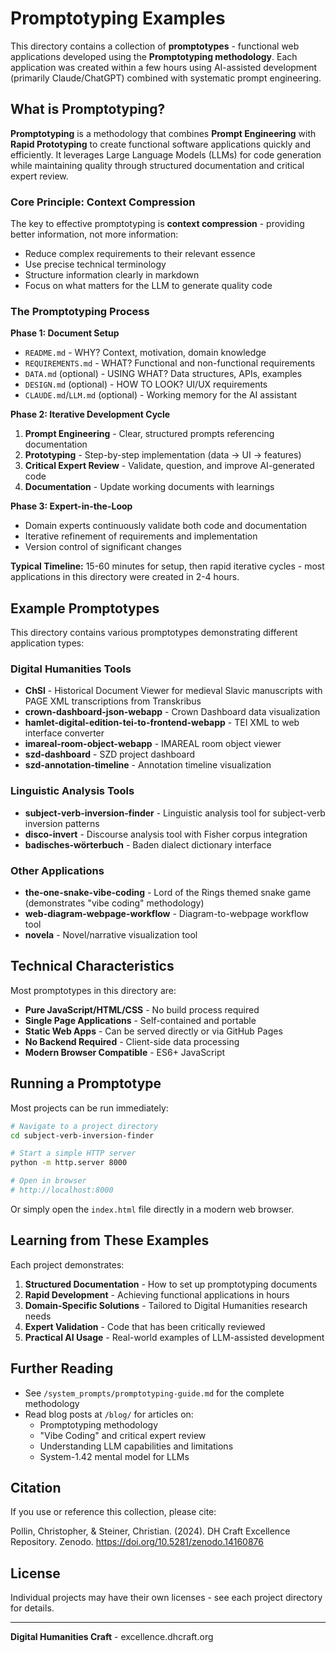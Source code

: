 # Promptotyping Examples

This directory contains a collection of **promptotypes** - functional web applications developed using the **Promptotyping methodology**. Each application was created within a few hours using AI-assisted development (primarily Claude/ChatGPT) combined with systematic prompt engineering.

## What is Promptotyping?

**Promptotyping** is a methodology that combines **Prompt Engineering** with **Rapid Prototyping** to create functional software applications quickly and efficiently. It leverages Large Language Models (LLMs) for code generation while maintaining quality through structured documentation and critical expert review.

### Core Principle: Context Compression

The key to effective promptotyping is **context compression** - providing better information, not more information:
- Reduce complex requirements to their relevant essence
- Use precise technical terminology
- Structure information clearly in markdown
- Focus on what matters for the LLM to generate quality code

### The Promptotyping Process

**Phase 1: Document Setup**
- `README.md` - WHY? Context, motivation, domain knowledge
- `REQUIREMENTS.md` - WHAT? Functional and non-functional requirements
- `DATA.md` (optional) - USING WHAT? Data structures, APIs, examples
- `DESIGN.md` (optional) - HOW TO LOOK? UI/UX requirements
- `CLAUDE.md`/`LLM.md` (optional) - Working memory for the AI assistant

**Phase 2: Iterative Development Cycle**
1. **Prompt Engineering** - Clear, structured prompts referencing documentation
2. **Prototyping** - Step-by-step implementation (data → UI → features)
3. **Critical Expert Review** - Validate, question, and improve AI-generated code
4. **Documentation** - Update working documents with learnings

**Phase 3: Expert-in-the-Loop**
- Domain experts continuously validate both code and documentation
- Iterative refinement of requirements and implementation
- Version control of significant changes

**Typical Timeline:** 15-60 minutes for setup, then rapid iterative cycles - most applications in this directory were created in 2-4 hours.

## Example Promptotypes

This directory contains various promptotypes demonstrating different application types:

### Digital Humanities Tools

- **ChSl** - Historical Document Viewer for medieval Slavic manuscripts with PAGE XML transcriptions from Transkribus
- **crown-dashboard-json-webapp** - Crown Dashboard data visualization
- **hamlet-digital-edition-tei-to-frontend-webapp** - TEI XML to web interface converter
- **imareal-room-object-webapp** - IMAREAL room object viewer
- **szd-dashboard** - SZD project dashboard
- **szd-annotation-timeline** - Annotation timeline visualization

### Linguistic Analysis Tools

- **subject-verb-inversion-finder** - Linguistic analysis tool for subject-verb inversion patterns
- **disco-invert** - Discourse analysis tool with Fisher corpus integration
- **badisches-wörterbuch** - Baden dialect dictionary interface

### Other Applications

- **the-one-snake-vibe-coding** - Lord of the Rings themed snake game (demonstrates "vibe coding" methodology)
- **web-diagram-webpage-workflow** - Diagram-to-webpage workflow tool
- **novela** - Novel/narrative visualization tool

## Technical Characteristics

Most promptotypes in this directory are:
- **Pure JavaScript/HTML/CSS** - No build process required
- **Single Page Applications** - Self-contained and portable
- **Static Web Apps** - Can be served directly or via GitHub Pages
- **No Backend Required** - Client-side data processing
- **Modern Browser Compatible** - ES6+ JavaScript

## Running a Promptotype

Most projects can be run immediately:

```bash
# Navigate to a project directory
cd subject-verb-inversion-finder

# Start a simple HTTP server
python -m http.server 8000

# Open in browser
# http://localhost:8000
```

Or simply open the `index.html` file directly in a modern web browser.

## Learning from These Examples

Each project demonstrates:
1. **Structured Documentation** - How to set up promptotyping documents
2. **Rapid Development** - Achieving functional applications in hours
3. **Domain-Specific Solutions** - Tailored to Digital Humanities research needs
4. **Expert Validation** - Code that has been critically reviewed
5. **Practical AI Usage** - Real-world examples of LLM-assisted development

## Further Reading

- See `/system_prompts/promptotyping-guide.md` for the complete methodology
- Read blog posts at `/blog/` for articles on:
  - Promptotyping methodology
  - "Vibe Coding" and critical expert review
  - Understanding LLM capabilities and limitations
  - System-1.42 mental model for LLMs

## Citation

If you use or reference this collection, please cite:

Pollin, Christopher, & Steiner, Christian. (2024). DH Craft Excellence Repository. Zenodo. https://doi.org/10.5281/zenodo.14160876

## License

Individual projects may have their own licenses - see each project directory for details.

---

**Digital Humanities Craft** - excellence.dhcraft.org
